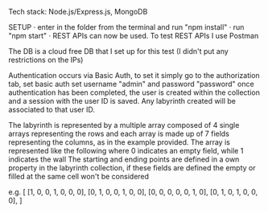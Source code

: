 Tech stack: Node.js/Express.js, MongoDB

SETUP
· enter in the folder from the terminal and run "npm install"
· run "npm start"
· REST APIs can now be used. To test REST APIs I use Postman

The DB is a cloud free DB that I set up for this test (I didn't put any restrictions on the IPs)

Authentication occurs via Basic Auth, to set it simply go to the authorization tab, set basic auth
set username "admin" and password "password"
once authentication has been completed, the user is created within the collection
and a session with the user ID is saved. Any labyrinth created will be associated to that user ID.

The labyrinth is represented by a multiple array composed of 4 single arrays representing the rows
and each array is made up of 7 fields representing the columns, as in the example provided.
The array is represented like the following where 0 indicates an empty field, while 1 indicates the wall
The starting and ending points are defined in a own property in the labyrinth collection,
if these fields are defined the empty or filled at the same cell won't be considered

e.g.
[
[1, 0, 0, 1, 0, 0, 0],
[0, 1, 0, 0, 1, 0, 0],
[0, 0, 0, 0, 0, 1, 0],
[0, 1, 0, 1, 0, 0, 0],
]

